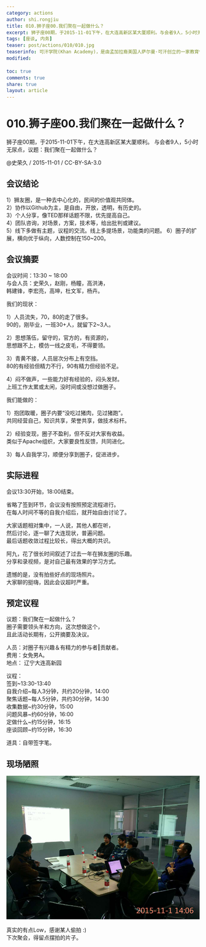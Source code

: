 ```yaml
---
category: actions
author: shi.rongjiu
title: 010.狮子座00.我们聚在一起做什么？
excerpt: 狮子座00期，于2015-11-01下午，在大连高新区某大厦顺利。与会者9人，5小时无尿点，议题：我们聚在一起做什么？
tags: [座谈, 内务]
teaser: post/actions/010/010.jpg
teaserinfo: 可汗学院(Khan Academy)，是由孟加拉裔美国人萨尔曼·可汗创立的一家教育性非营利组织。我们也搞个吧 :)
modified: 

toc: true
comments: true
share: true
layout: article
---
```


# 010.狮子座00.我们聚在一起做什么？

狮子座00期，于2015-11-01下午，在大连高新区某大厦顺利。
与会者9人，5小时无尿点，议题：我们聚在一起做什么？

@史荣久 / 2015-11-01 / CC-BY-SA-3.0  

## 会议结论

1）狮友圈，是一种去中心化的，民间的价值观共同体。  
2）协作以Github为主，是自由，开放，透明，有历史的。  
3）个人分享，像TED那样话题不限，优先提高自己。  
4）团队咨询，对场景，方案，技术等，给出批判或建议。  
5）线下多做有主题，议程的交流。线上多提场景，功能类的问题。
6）圈子的扩展，横向优于纵向，人数控制在150~200。

## 会议摘要

会议时间：13:30 ~ 18:00  
与会人员：史荣久，赵刚，杨瞳，高洪涛，  
韩建锋，李宏亮，高坤，杜文军，杨卉。

我们的现状：

1）人员流失，70，80的走了很多。  
90的，刚毕业，一班30+人，就留下2~3人。  

2）思想落伍，留守的，官方的，有资源的，  
思想跟不上，模仿一线之皮毛，不得要领。  

3）青黄不接，人员层次分布上有空挡。  
80的有经验但精力不行，90有精力但经验不足。  

4）闷不做声，一些能力好有经验的，闷头发财。  
上班工作太累或太闲，没时间或没想过做圈子。

我们能做的：

1）抱团取暖，圈子内要“没吃过猪肉，见过猪跑”。  
共同经营自己，知识共享，荣誉共享，做技术标杆。

2）经验变现，圈子不盈利，但不反对大家有收益。  
类似于Apache组织，大家要良性反馈，共同进化。

3）每人自我学习，顺便分享到圈子，促进进步。

## 实际进程

会议13:30开始，18:00结束。  

省略了签到环节，会议没有按照预定流程进行。  
在每人时间不等的自我介绍后，就开始自由讨论了。

大家话题相对集中，一人说，其他人都在听，  
然后讨论，逐一聊了大连现状，普遍问题。  
最后话题收敛过程比较长，得出大概的共识。

阿九，花了很长时间叙述了过去一年在狮友圈的乐趣。  
分享和录视频，是对自己最有效果的学习方式。

遗憾的是，没有拍些好点的现场照片。  
大家聊的挺嗨，因此会议超时严重。

## 预定议程

议题：我们聚在一起做什么？  
圈子需要领头羊和方向，这次想做这个，  
且此活动长期有，公开摘要及决议。

人员：对圈子有兴趣＆有精力的参与者‖贡献者。  
费用：女免男A。  
地点： 辽宁大连高新园

议程：  
签到~13:30-13:40  
自我介绍~每人3分钟，共约20分钟，14:00  
聚焦话题~每人5分钟，共约30分钟，14:30  
收集数据~约30分钟，15:00  
问题风暴~约60分钟，16:00  
定做什么~约15分钟，16:15  
座谈回顾~约15分钟，16:30  

道具：自带签字笔。

## 现场陋照

![Low](/images/post/actions/010/a.jpg)

真实的有点Low，感谢某人偷拍 :)  
下次聚会，得留点摆拍的片子。